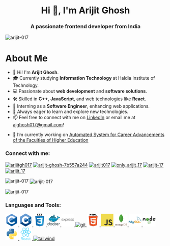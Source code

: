<h1 align="center">Hi 👋, I'm Arijit Ghosh</h1>
<h3 align="center">A passionate frontend developer from India</h3>

<p align="left"> <img src="https://komarev.com/ghpvc/?username=arijit-017&label=Profile%20views&color=0e75b6&style=flat" alt="arijit-017" /> </p>

<p align="left">
  
# About Me

- 👋 Hi! I'm **Arijit Ghosh**.
- 🎓 Currently studying **Information Technology** at Haldia Institute of Technology.
- 💻 Passionate about **web development** and **software solutions**.
- 🛠️ Skilled in **C++**, **JavaScript**, and web technologies like **React**.
- 🚀 Interning as a **Software Engineer**, enhancing web applications.
- 🌱 Always eager to learn and explore new technologies.
- 📫 Feel free to connect with me on [LinkedIn](https://www.linkedin.com/in/arijit-ghosh-7b557a244) or email me at [ajghosh017@gmail.com](mailto:ajghosh017@gmail.com)!

</p>

- 🔭 I’m currently working on [Automated System for Career Advancements of the Faculties of Higher Education](https://github.com/apsharma07/SIH1613)

<h3 align="left">Connect with me:</h3>
<p align="left">
<a href="https://twitter.com/arijitgh017" target="blank"><img align="center" src="https://raw.githubusercontent.com/rahuldkjain/github-profile-readme-generator/master/src/images/icons/Social/twitter.svg" alt="arijitgh017" height="30" width="40" /></a>
<a href="https://linkedin.com/in/arijit-ghosh-7b557a244" target="blank"><img align="center" src="https://raw.githubusercontent.com/rahuldkjain/github-profile-readme-generator/master/src/images/icons/Social/linked-in-alt.svg" alt="arijit-ghosh-7b557a244" height="30" width="40" /></a>
<a href="https://kaggle.com/arijit017" target="blank"><img align="center" src="https://raw.githubusercontent.com/rahuldkjain/github-profile-readme-generator/master/src/images/icons/Social/kaggle.svg" alt="arijit017" height="30" width="40" /></a>
<a href="https://instagram.com/only_arijit_17" target="blank"><img align="center" src="https://raw.githubusercontent.com/rahuldkjain/github-profile-readme-generator/master/src/images/icons/Social/instagram.svg" alt="only_arijit_17" height="30" width="40" /></a>
<a href="https://codeforces.com/profile/arijit-17" target="blank"><img align="center" src="https://raw.githubusercontent.com/rahuldkjain/github-profile-readme-generator/master/src/images/icons/Social/codeforces.svg" alt="arijit-17" height="30" width="40" /></a>
<a href="https://www.leetcode.com/arijit_17" target="blank"><img align="center" src="https://raw.githubusercontent.com/rahuldkjain/github-profile-readme-generator/master/src/images/icons/Social/leet-code.svg" alt="arijit_17" height="30" width="40" /></a>
</p>

<p><img align="left" src="https://github-readme-stats.vercel.app/api/top-langs?username=arijit-017&show_icons=true&locale=en&layout=compact" alt="arijit-017" /></p>

<p>&nbsp;<img align="center" src="https://github-readme-stats.vercel.app/api?username=arijit-017&show_icons=true&locale=en" alt="arijit-017" /></p>

<p><img align="center" src="https://github-readme-streak-stats.herokuapp.com/?user=arijit-017&" alt="arijit-017" /></p>

<h3 align="left">Languages and Tools:</h3>
<p align="left"> <a href="https://www.cprogramming.com/" target="_blank" rel="noreferrer"> <img src="https://raw.githubusercontent.com/devicons/devicon/master/icons/c/c-original.svg" alt="c" width="40" height="40"/> </a> <a href="https://www.w3schools.com/cpp/" target="_blank" rel="noreferrer"> <img src="https://raw.githubusercontent.com/devicons/devicon/master/icons/cplusplus/cplusplus-original.svg" alt="cplusplus" width="40" height="40"/> </a> <a href="https://www.w3schools.com/css/" target="_blank" rel="noreferrer"> <img src="https://raw.githubusercontent.com/devicons/devicon/master/icons/css3/css3-original-wordmark.svg" alt="css3" width="40" height="40"/> </a> <a href="https://www.docker.com/" target="_blank" rel="noreferrer"> <img src="https://raw.githubusercontent.com/devicons/devicon/master/icons/docker/docker-original-wordmark.svg" alt="docker" width="40" height="40"/> </a> <a href="https://expressjs.com" target="_blank" rel="noreferrer"> <img src="https://raw.githubusercontent.com/devicons/devicon/master/icons/express/express-original-wordmark.svg" alt="express" width="40" height="40"/> </a> <a href="https://git-scm.com/" target="_blank" rel="noreferrer"> <img src="https://www.vectorlogo.zone/logos/git-scm/git-scm-icon.svg" alt="git" width="40" height="40"/> </a> <a href="https://www.w3.org/html/" target="_blank" rel="noreferrer"> <img src="https://raw.githubusercontent.com/devicons/devicon/master/icons/html5/html5-original-wordmark.svg" alt="html5" width="40" height="40"/> </a> <a href="https://developer.mozilla.org/en-US/docs/Web/JavaScript" target="_blank" rel="noreferrer"> <img src="https://raw.githubusercontent.com/devicons/devicon/master/icons/javascript/javascript-original.svg" alt="javascript" width="40" height="40"/> </a> <a href="https://www.mongodb.com/" target="_blank" rel="noreferrer"> <img src="https://raw.githubusercontent.com/devicons/devicon/master/icons/mongodb/mongodb-original-wordmark.svg" alt="mongodb" width="40" height="40"/> </a> <a href="https://www.mysql.com/" target="_blank" rel="noreferrer"> <img src="https://raw.githubusercontent.com/devicons/devicon/master/icons/mysql/mysql-original-wordmark.svg" alt="mysql" width="40" height="40"/> </a> <a href="https://nodejs.org" target="_blank" rel="noreferrer"> <img src="https://raw.githubusercontent.com/devicons/devicon/master/icons/nodejs/nodejs-original-wordmark.svg" alt="nodejs" width="40" height="40"/> </a> <a href="https://www.python.org" target="_blank" rel="noreferrer"> <img src="https://raw.githubusercontent.com/devicons/devicon/master/icons/python/python-original.svg" alt="python" width="40" height="40"/> </a> <a href="https://reactjs.org/" target="_blank" rel="noreferrer"> <img src="https://raw.githubusercontent.com/devicons/devicon/master/icons/react/react-original-wordmark.svg" alt="react" width="40" height="40"/> </a> <a href="https://tailwindcss.com/" target="_blank" rel="noreferrer"> <img src="https://www.vectorlogo.zone/logos/tailwindcss/tailwindcss-icon.svg" alt="tailwind" width="40" height="40"/> </a> </p>
